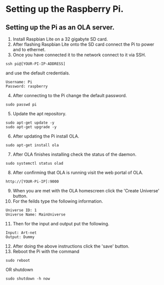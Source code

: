 # Setting up the Raspberry Pi.
## Setting up the Pi as an OLA server.
1. Install Raspbian Lite on a 32 gigabyte SD card.
2. After flashing Raspbian Lite onto the SD card connect the Pi to power and to ethernet.
3. Once you have connected it to the network connect to it via SSH.
```
ssh pi@[YOUR-PI-IP-ADDRESS]
```
and use the default credentials.
```
Username: Pi
Password: raspberry
```
4. After connecting to the Pi change the default password.
```
sudo passwd pi
```
5. Update the apt repository.
```
sudo apt-get update -y
sudo apt-get upgrade -y
```
6. After updating the Pi install OLA.
```
sudo apt-get install ola
```
7. After OLA finishes installing check the status of the daemon.
```
sudo systemctl status olad
```
8. After confirming that OLA is running visit the web portal of OLA.
```
http://[YOUR-Pi-IP]:9000
```
9. When you are met with the OLA homescreen click the 'Create Universe' button.
10. For the feilds type the following information.
```
Universe ID: 1
Universe Name: MainUniverse
```
11. Then for the input and output put the following.
```
Input: Art-net
Output: Dummy
```
12. After doing the above instructions click the 'save' button.
13. Reboot the Pi with the command
```
sudo reboot
```
OR shutdown
```
sudo shutdown -h now
```
